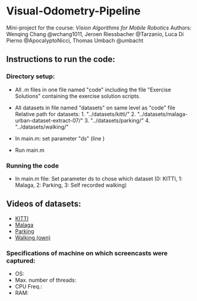 # Visual-Odometry-Pipeline

Mini-project for the course: *Vision Algorithms for Mobile Robotics*
Authors: Wenqing Chang @wchang1011, Jeroen Riessbacher @Tarzanio, Luca Di Pierno @ApocalyptoNicci, Thomas Umbach @umbacht

## Instructions to run the code:

### Directory setup:
- All .m files in one file named "code" including the file "Exercise Solutions" containing the exercise solution scripts.
- All datasets in file named "datasets" on same level as "code" file
	Relative path for datasets:
		1. "../datasets/kitti/"
		2. "../datasets/malaga-urban-dataset-extract-07/"
		3. "../datasets/parking/"
		4. "../datasets/walking/"

- In main.m: set parameter "ds" (line )
- Run 
main.m

### Running the code

- In main.m file: Set parameter ds to chose which dataset (0: KITTI, 1: Malaga, 2: Parking, 3: Self recorded walking)


## Videos of datasets:
- [KITTI](https://www.youtube.com/...)
- [Malaga](https://www.youtube.com/...)
- [Parking](https://www.youtube.com/...)
- [Walking (own)](https://www.youtube.com/...)

### Specifications of machine on which screencasts were captured:
- OS:
- Max. number of threads:
- CPU Freq.:
- RAM: 

